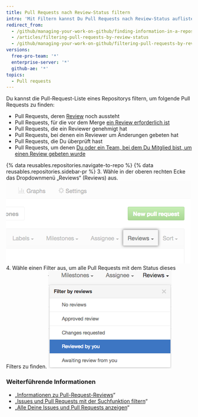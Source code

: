 ```yaml
---
title: Pull Requests nach Review-Status filtern
intro: 'Mit Filtern kannst Du Pull Requests nach Review-Status auflisten und Pull Requests suchen, die Du überprüft hast oder um deren Review Du von anderen gebeten wurdest.'
redirect_from:
  - /github/managing-your-work-on-github/finding-information-in-a-repository/filtering-pull-requests-by-review-status
  - /articles/filtering-pull-requests-by-review-status
  - /github/managing-your-work-on-github/filtering-pull-requests-by-review-status
versions:
  free-pro-team: '*'
  enterprise-server: '*'
  github-ae: '*'
topics:
  - Pull requests
---
```


Du kannst die Pull-Request-Liste eines Repositorys filtern, um folgende Pull Requests zu finden:
- Pull Requests, deren [Review](/articles/about-pull-request-reviews) noch aussteht
- Pull Requests, für die vor dem Merge [ein Review erforderlich ist](/github/administering-a-repository/about-protected-branches#require-pull-request-reviews-before-merging)
- Pull Requests, die ein Reviewer genehmigt hat
- Pull Requests, bei denen ein Reviewer um Änderungen gebeten hat
- Pull Requests, die Du überprüft hast
- Pull Requests, um denen [Du oder ein Team, bei dem Du Mitglied bist, um einen Review gebeten wurde](/articles/requesting-a-pull-request-review)

{% data reusables.repositories.navigate-to-repo %}
{% data reusables.repositories.sidebar-pr %}
3. Wähle in der oberen rechten Ecke das Dropdownmenü „Reviews“ (Reviews) aus. ![Dropdownmenü „Reviews“ (Reviews) im Filtermenü über der Liste der Pull Requests](/assets/images/help/pull_requests/reviews-filter-dropdown.png)
4. Wähle einen Filter aus, um alle Pull Requests mit dem Status dieses Filters zu finden. ![Liste der Filter im Dropdownmenü „Reviews“ (Reviews)](/assets/images/help/pull_requests/pr-review-filters.png)

### Weiterführende Informationen

- „[Informationen zu Pull-Request-Reviews](/articles/about-pull-request-reviews)“
- „[Issues und Pull Requests mit der Suchfunktion filtern](/articles/using-search-to-filter-issues-and-pull-requests)“
- „[Alle Deine Issues und Pull Requests anzeigen](/articles/viewing-all-of-your-issues-and-pull-requests)“
